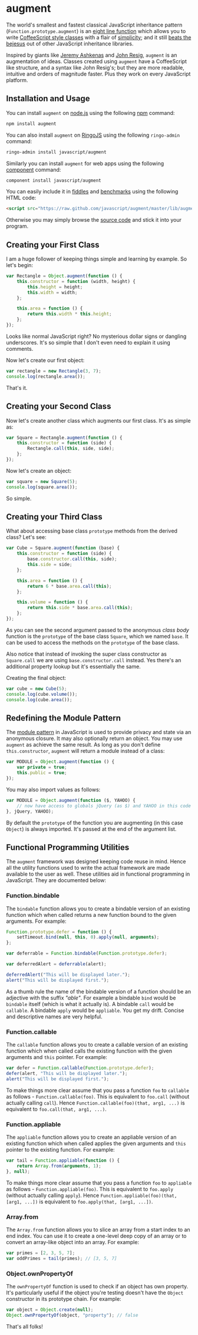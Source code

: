 # augment #

The world's smallest and fastest classical JavaScript inheritance pattern (`Function.prototype.augment`) is an [eight line function](https://github.com/javascript/augment/blob/master/lib/augment.js#L18 "augment.js") which allows you to write [CoffeeScript style classes](http://coffeescript.org/#classes "CoffeeScript") with a flair of [simplicity](http://ejohn.org/blog/simple-javascript-inheritance/ "John Resig -   Simple JavaScript Inheritance"); and it still [beats the bejesus](http://jsperf.com/oop-benchmark/118 "JavaScript Object Oriented Libraries Benchmark · jsPerf") out of other JavaScript inheritance libraries.

Inspired by giants like [Jeremy Ashkenas](http://ashkenas.com/ "Jeremy/Ashkenas — Portfolio") and [John Resig](http://ejohn.org/ "John Resig - JavaScript Programmer"), `augment` is an augmentation of ideas. Classes created using `augment` have a CoffeeScript like structure, and a syntax like John Resig's; but they are more readable, intuitive and orders of magnitude faster. Plus they work on every JavaScript platform.

## Installation and Usage ##

You can install `augment` on [node.js](http://nodejs.org/ "node.js") using the following [npm](https://npmjs.org/ "npm") command:

```bash
npm install augment
```

You can also install `augment` on [RingoJS](http://ringojs.org/ "Home - RingoJS") using the following `ringo-admin` command:

```bash
ringo-admin install javascript/augment
```

Similarly you can install `augment` for web apps using the following [component](https://github.com/component/component) command:

```bash
component install javascript/augment
```

You can easily include it in [fiddles](http://jsfiddle.net/ "Create a new Fiddle - jsFiddle") and [benchmarks](http://jsperf.com/ "jsPerf: JavaScript performance playground") using the following HTML code:

```html
<script src="https://raw.github.com/javascript/augment/master/lib/augment.js"></script>
```

Otherwise you may simply browse the [source code](https://github.com/javascript/augment/blob/master/lib/augment.js "javascript/augment") and stick it into your program.

## Creating your First Class ##

I am a huge follower of keeping things simple and learning by example. So let's begin:

```javascript
var Rectangle = Object.augment(function () {
    this.constructor = function (width, height) {
        this.height = height;
        this.width = width;
    };

    this.area = function () {
        return this.width * this.height;
    };
});
```

Looks like normal JavaScript right? No mysterious dollar signs or dangling underscores. It's so simple that I don't even need to explain it using comments.

Now let's create our first object:

```javascript
var rectangle = new Rectangle(3, 7);
console.log(rectangle.area());
```

That's it.

## Creating your Second Class ##

Now let's create another class which augments our first class. It's as simple as:

```javascript
var Square = Rectangle.augment(function () {
    this.constructor = function (side) {
        Rectangle.call(this, side, side);
    };
});
```

Now let's create an object:

```javascript
var square = new Square(5);
console.log(square.area());
```

So simple.

## Creating your Third Class ##

What about accessing base class `prototype` methods from the derived class? Let's see:

```javascript
var Cube = Square.augment(function (base) {
    this.constructor = function (side) {
        base.constructor.call(this, side);
        this.side = side;
    };

    this.area = function () {
        return 6 * base.area.call(this);
    };

    this.volume = function () {
        return this.side * base.area.call(this);
    };
});
```

As you can see the second argument passed to the anonymous _class body_ function is the `prototype` of the base class `Square`, which we named `base`. It can be used to access the methods on the `prototype` of the base class.

Also notice that instead of invoking the super class constructor as `Square.call` we are using `base.constructor.call` instead. Yes there's an additional property lookup but it's essentially the same.

Creating the final object:

```javascript
var cube = new Cube(5);
console.log(cube.volume());
console.log(cube.area());
```

## Redefining the Module Pattern ##

The [module pattern](http://www.adequatelygood.com/2010/3/JavaScript-Module-Pattern-In-Depth "Adequately Good - JavaScript Module Pattern: In-Depth - by Ben Cherry") in JavaScript is used to provide privacy and state via an anonymous closure. It may also optionally return an object. You may use `augment` as achieve the same result. As long as you don't define `this.constructor`, `augment` will return a module instead of a class:

```javascript
var MODULE = Object.augment(function () {
    var private = true;
    this.public = true;
});
```

You may also import values as follows:

```javascript
var MODULE = Object.augment(function ($, YAHOO) {
    // now have access to globals jQuery (as $) and YAHOO in this code
}, jQuery, YAHOO);
```

By default the `prototype` of the function you are augmenting (in this case `Object`) is always imported. It's passed at the end of the argument list.

## Functional Programming Utilities ##

The `augment` framework was designed keeping code reuse in mind. Hence all the utility functions used to write the actual framework are made available to the user as well. These utilities aid in functional programming in JavaScript. They are documented below:

### Function.bindable ###

The `bindable` function allows you to create a bindable version of an existing function which when called returns a new function bound to the given arguments. For example:

```javascript
Function.prototype.defer = function () {
    setTimeout.bind(null, this, 0).apply(null, arguments);
};

var deferrable = Function.bindable(Function.prototype.defer);

var deferredAlert = deferrable(alert);

deferredAlert("This will be displayed later.");
alert("This will be displayed first.");
```

As a thumb rule the name of the bindable version of a function should be an adjective with the suffix _"able"_. For example a bindable `bind` would be `bindable` itself (which is what it actually is). A bindable `call` would be `callable`. A bindable `apply` would be `appliable`. You get my drift. Concise and descriptive names are very helpful.

### Function.callable ###

The `callable` function allows you to create a callable version of an existing function which when called calls the existing function with the given arguments and `this` pointer. For example:

```javascript
var defer = Function.callable(Function.prototype.defer);
defer(alert, "This will be displayed later.");
alert("This will be displayed first.");
```

To make things more clear assume that you pass a function `foo` to `callable` as follows - `Function.callable(foo)`. This is equivalent to `foo.call` (without actually calling `call`). Hence `Function.callable(foo)(that, arg1, ...)` is equivalent to `foo.call(that, arg1, ...)`.

### Function.appliable ###

The `appliable` function allows you to create an appliable version of an existing function which when called applies the given arguments and `this` pointer to the existing function. For example:

```javascript
var tail = Function.appliable(function () {
    return Array.from(arguments, 1);
}, null);
```

To make things more clear assume that you pass a function `foo` to `appliable` as follows - `Function.appliable(foo)`. This is equivalent to `foo.apply` (without actually calling `apply`). Hence `Function.appliable(foo)(that, [arg1, ...])` is equivalent to `foo.apply(that, [arg1, ...])`.

### Array.from ###

The `Array.from` function allows you to slice an array from a start index to an end index. You can use it to create a one-level deep copy of an array or to convert an array-like object into an array. For example:

```javascript
var primes = [2, 3, 5, 7];
var oddPrimes = tail(primes); // [3, 5, 7]
```

### Object.ownPropertyOf ###

The `ownPropertyOf` function is used to check if an object has own property. It's particularly useful if the object you're testing doesn't have the `Object` constructor in its prototype chain. For example:

```javascript
var object = Object.create(null);
Object.ownPropertyOf(object, "property"); // false
```

That's all folks!
